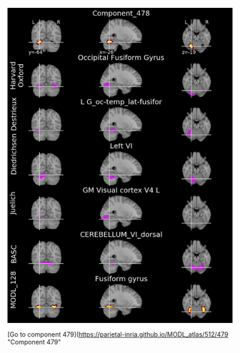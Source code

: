 


![478](preliminary/478.jpg "Component 478")

[Go to component 479](https://parietal-inria.github.io/MODL_atlas/512/479 "Component 479"